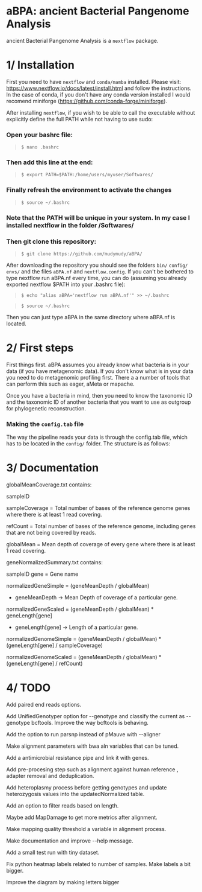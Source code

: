 # aBPA: ancient Bacterial Pangenome Analysis

ancient Bacterial Pangenome Analysis is a `nextflow` package.

# 1/ Installation


First you need to have `nextflow` and `conda/mamba` installed. Please visit: https://www.nextflow.io/docs/latest/install.html and follow the instructions. In the case of conda, if you don't have any conda version installed I would recomend miniforge (https://github.com/conda-forge/miniforge).


After installing `nextflow`, if you wish to be able to call the executable without explicitly define the full PATH while not having to use sudo:


### Open your bashrc file:


>`$ nano .bashrc`


### Then add this line at the end: 


>`$ export PATH=$PATH:/home/users/myuser/Softwares/`

### Finally refresh the environment to activate the changes


>`$ source ~/.bashrc`


### Note that the PATH will be unique in your system. In my case I installed nextflow in the folder /Softwares/


### Then git clone this repository:



>`$ git clone https://github.com/mudymudy/aBPA/`


After downloading the repository you should see the folders `bin/` `config/` `envs/` and the files `aBPA.nf` and `nextflow.config`.
If you can't be bothered to type nextflow run aBPA.nf every time, you can do (assuming you already exported nextflow $PATH into your .bashrc file):

>`$ echo "alias aBPA='nextflow run aBPA.nf'" >> ~/.bashrc`


>`$ source ~/.bashrc`



Then you can just type aBPA in the same directory where aBPA.nf is located.


# 2/ First steps


First things first. aBPA assumes you already know what bacteria is in your data (if you have metagenomic data). If you don't know what is in your data you need to do metagenomic profiling first. There a a number of tools that can perform this such as eager, aMeta or mapache.

Once you have a bacteria in mind, then you need to know the taxonomic ID and the taxonomic ID of another bacteria that you want to use as outgroup for phylogenetic reconstruction. 


### Making the `config.tab` file

The way the pipeline reads your data is through the config.tab file, which has to be located in the `config/` folder. The structure is as follows:




# 3/ Documentation



globalMeanCoverage.txt contains:

sampleID

sampleCoverage = Total number of bases of the reference genome genes where there is at least 1 read covering.

refCount = Total number of bases of the reference genome, including genes that are not being covered by reads.

globalMean = Mean depth of coverage of every gene where there is at least 1 read covering.

geneNormalizedSummary.txt contains:

sampleID
gene = Gene name

normalizedGeneSimple = (geneMeanDepth / globalMean)
-	geneMeanDepth -> Mean Depth of coverage of a particular gene.

normalizedGeneScaled = (geneMeanDepth / globalMean) * geneLength[gene]
-	geneLength[gene] -> Length of a particular gene.

normalizedGenomeSimple = (geneMeanDepth / globalMean) * (geneLength[gene] / sampleCoverage)

normalizedGenomeScaled = (geneMeanDepth / globalMean) * (geneLength[gene] / refCount)




# 4/ TODO



Add paired end reads options.



Add UnifiedGenotyper option for --genotype and classify the current as --genotype bcftools. Improve the way bcftools is behaving.



Add the option to run parsnp instead of pMauve with --aligner



Make alignment parameters with bwa aln variables that can be tuned.



Add a antimicrobial resistance pipe and link it with genes.



Add pre-procesing step such as alignment against human reference , adapter removal and deduplication.



Add heteroplasmy process before getting genotypes and update heterozygosis values into the updatedNormalized table.



Add an option to filter reads based on length.




Maybe add MapDamage to get more metrics after alignment.




Make mapping quality threshold a variable in alignment process.




Make documentation and improve --help message.




Add a small test run with tiny dataset.




Fix python heatmap labels related to number of samples. Make labels a bit bigger.




Improve the diagram by making letters bigger
